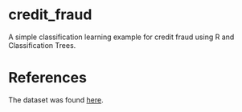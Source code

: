 # credit_fraud
A simple classification learning example for credit fraud using R and Classification Trees.

# References
The dataset was found [here](http://www.datarobot.com/blog/classification-with-scikit-learn/).
